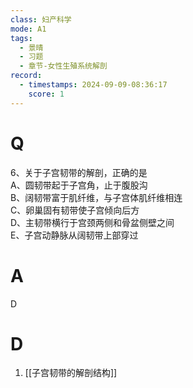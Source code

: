 ```yaml
---
class: 妇产科学
mode: A1
tags:
  - 景晴
  - 习题
  - 章节-女性生殖系统解剖
record:
  - timestamps: 2024-09-09-08:36:17
    score: 1
---
```


# Q
6、关于子宫韧带的解剖，正确的是  
A、圆韧带起于子宫角，止于腹股沟  
B、阔韧带富于肌纤维，与子宫体肌纤维相连  
C、卵巢固有韧带使子宫倾向后方  
D、主韧带横行于宫颈两侧和骨盆侧壁之间  
E、子宫动静脉从阔韧带上部穿过  
# A
D
# D
1. [[子宫韧带的解剖结构]]